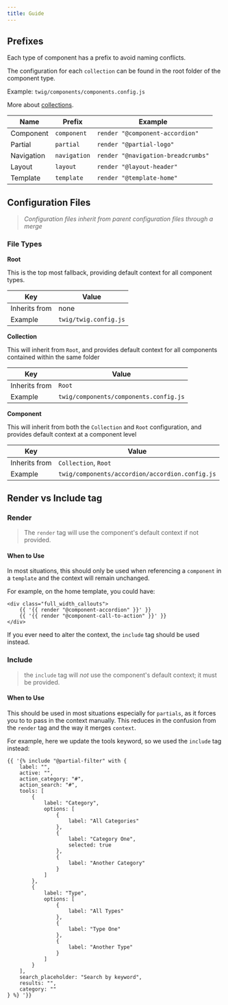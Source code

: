```yaml
---
title: Guide
---
```


## Prefixes

Each type of component has a prefix to avoid naming conflicts.

The configuration for each `collection` can be found in the root folder of the component type.

Example: `twig/components/components.config.js`

More about [collections][fractal-collections].

| Name       | Prefix       | Example                            |
| ---------- | ------------ | ---------------------------------- |
| Component  | `component`  | `render "@component-accordion"`    |
| Partial    | `partial`    | `render "@partial-logo"`           |
| Navigation | `navigation` | `render "@navigation-breadcrumbs"` |
| Layout     | `layout`     | `render "@layout-header"`          |
| Template   | `template`   | `render "@template-home"`          |

## Configuration Files

> _Configuration files inherit from parent configuration files through a merge_

### File Types

**Root**

This is the top most fallback, providing default context for all component types.

| Key           | Value                 |
| ------------- | --------------------- |
| Inherits from | none                  |
| Example       | `twig/twig.config.js` |

**Collection**

This will inherit from `Root`, and provides default context for all components contained within the same folder

| Key           | Value                                  |
| ------------- | -------------------------------------- |
| Inherits from | `Root`                                 |
| Example       | `twig/components/components.config.js` |

**Component**

This will inherit from both the `Collection` and `Root` configuration, and provides default context at a component level

| Key           | Value                                           |
| ------------- | ----------------------------------------------- |
| Inherits from | `Collection`, `Root`                            |
| Example       | `twig/components/accordion/accordion.config.js` |

## Render vs Include tag

### Render

> The `render` tag will use the component's default context if not provided.

#### When to Use

In most situations, this should only be used when referencing a `component` in a `template` and the context will remain unchanged.

For example, on the home template, you could have:

```twig
<div class="full_width_callouts">
	{{ '{{ render "@component-accordion" }}' }}
	{{ '{{ render "@component-call-to-action" }}' }}
</div>
```

If you ever need to alter the context, the `include` tag should be used instead.

### Include

> the `include` tag will _not_ use the component's default context; it must be provided.

#### When to Use

This should be used in most situations especially for `partials`, as it forces you to to pass in the context manually. This reduces in the confusion from the `render` tag and the way it merges `context`.

For example, here we update the tools keyword, so we used the `include` tag instead:

```twig
{{ '{% include "@partial-filter" with {
	label: "",
	active: "",
	action_category: "#",
	action_search: "#",
	tools: [
		{
			label: "Category",
			options: [
				{
					label: "All Categories"
				},
				{
					label: "Category One",
					selected: true
				},
				{
					label: "Another Category"
				}
			]
		},
		{
			label: "Type",
			options: [
				{
					label: "All Types"
				},
				{
					label: "Type One"
				},
				{
					label: "Another Type"
				}
			]
		}
	],
	search_placeholder: "Search by keyword",
	results: "",
	category: ""
} %} '}}
```

[fractal-collections]: https://fractal.build/api/entities/collection.html#collection
